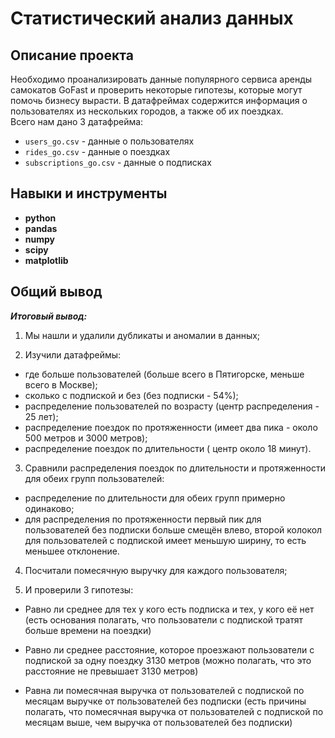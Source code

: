 # Статистический анализ данных

## Описание проекта

Необходимо проанализировать данные популярного сервиса аренды самокатов GoFast и проверить некоторые гипотезы, которые могут помочь бизнесу вырасти.
В датафреймах содержится информация о пользователях из нескольких городов, а также об их поездках.  
Всего нам дано 3 датафрейма:
- `users_go.csv` - данные о пользователях
- `rides_go.csv` - данные о поездках
- `subscriptions_go.csv` - данные о подписках


## Навыки и инструменты

- **python**
- **pandas**
- **numpy**
- **scipy**
- **matplotlib**

## 

## Общий вывод

***Итоговый вывод:*** 
1. Мы нашли и удалили дубликаты и аномалии в данных;  
  
  
2. Изучили датафреймы:
 - где больше пользователей (больше всего в Пятигорске, меньше всего в Москве);  
 - сколько с подпиской и без (без подписки - 54%);  
 - распределение пользователей по возрасту (центр распределения - 25 лет);    
 - распределение поездок по протяженности (имеет два пика - около 500 метров и 3000 метров);    
 - распределение поездок по длительности ( центр около 18 минут).  
  
  
3. Сравнили распределения поездок по длительности и протяженности для обеих групп пользователей:
 - распределение по длительности для обеих групп примерно одинаково;  
 - для распределения по протяженности первый пик для пользователей без подписки больше смещён влево, второй колокол для пользователей с подпиской имеет меньшую ширину, то есть меньшее отклонение.  
  
  
4. Посчитали помесячную выручку для каждого пользователя;  
  
  
5. И проверили 3 гипотезы:
 - Равно ли среднее для тех у кого есть подписка и тех, у кого её нет (есть основания полагать, что пользователи с подпиской тратят больше времени на поездки)

 - Равно ли среднее расстояние, которое проезжают пользователи с подпиской за одну поездку 3130 метров (можно полагать, что это расстояние не превышает 3130 метров)

 - Равна ли помесячная выручка от пользователей с подпиской по месяцам выручке от пользователей без подписки (есть причины полагать, что помесячная выручка от пользователей с подпиской по месяцам выше, чем выручка от пользователей без подписки)
  
  
